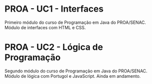 # PROA - UC1 - Interfaces
Primeiro módulo do curso de Programação em Java do PROA/SENAC. Módulo de interfaces com HTML e CSS.

# PROA - UC2 - Lógica de Programação
Segundo módulo do curso de Programação em Java do PROA/SENAC. Módulo de lógica com Portugol e JavaScript. Ainda em andamento.
